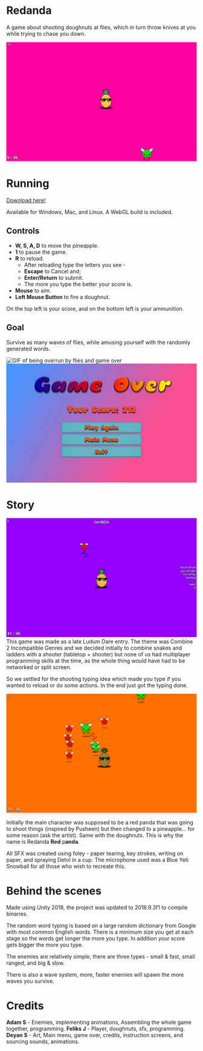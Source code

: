 # Redanda
A game about shooting doughnuts at flies, which in turn throw knives at you while trying to chase you down.

![GIF of playing game](https://github.com/giodestone/Redanda/blob/master/Images/GIF1.gif)

# Running
[Download here!](https://github.com/giodestone/Redanda/releases)

Available for Windows, Mac, and Linux. A WebGL build is included.

## Controls
* **W, S, A, D** to move the pineapple.
* **1** to pause the game.
* **R** to reload.
    * After reloading type the letters you see - 
    * **Escape** to Cancel and; 
    * **Enter/Return** to submit.
    * The more you type the better your score is.
* **Mouse** to aim.
* **Left Mouse Button** to fire a doughnut.

On the top left is your score, and on the bottom left is your ammunition.

## Goal
Survive as many waves of flies, while amusing yourself with the randomly generated words. 

![GIF of being overrun by flies and game over](https://github.com/giodestone/Redanda/blob/master/Images/GIF2.gif)
![Image of game over](https://github.com/giodestone/Redanda/blob/master/Images/Image3.jpg)
# Story
![Image of reloading](https://github.com/giodestone/Redanda/blob/master/Images/Image1.jpg)
This game was made as a late Ludum Dare entry. The theme was Combine 2 Incompatible Genres and we decided initially to combine snakes and ladders with a shooter (tabletop + shooter) but none of us had multiplayer programming skills at the time, as the whole thing would have had to be networked or split screen.

So we settled for the shooting typing idea which made you type if you wanted to reload or do some actions. In the end just got the typing done.

![Image of pineapple getting swarmed by flies](https://github.com/giodestone/Redanda/blob/master/Images/Image2.jpg)

Initially the main character was supposed to be a red panda that was going to shoot things (inspired by Pusheen) but then changed to a pineapple... for some reason (ask the artist). Same with the doughnuts. This is why the name is Redanda **Red** p**anda**.

All SFX was created using foley - paper tearing, key strokes, writing on paper, and spraying Detol in a cup. The microphone used was a Blue Yeti Snowball for all those who wish to recreate this.

# Behind the scenes
Made using Unity 2018, the project was updated to 2018.9.3f1 to compile binaries.

The random word typing is based on a large random dictionary from Google with most common English words. There is a minimum size you get at each stage so the words get longer the more you type. In addition your score gets bigger the more you type.

The enemies are relatively simple, there are three types - small & fast, small ranged, and big & slow.

There is also a wave system, more, faster enemies will spawn the more waves you survive.

# Credits
**Adam S** - Enemies, implementing animations, Assembling the whole game together, programming.
**Feliks J** - Player, doughnuts, sfx, programming.
**Deyan S** - Art, Main menu, game over, credits, instruction screens, and sourcing sounds, animations.
